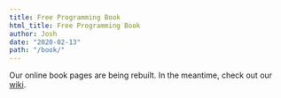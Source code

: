 ```yaml
---
title: Free Programming Book
html_title: Free Programming Book
author: Josh
date: "2020-02-13"
path: "/book/"
---
```


Our online book pages are being rebuilt. In the meantime, check out our [wiki](https://wiki.codeselfstudy.com).
